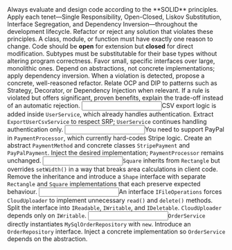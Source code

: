 <instruction id="principle-solid">
  Always evaluate and design code according to the **SOLID** principles.
  Apply each tenet—Single Responsibility, Open-Closed, Liskov Substitution, Interface Segregation, and Dependency Inversion—throughout the development lifecycle.
  Refactor or reject any solution that violates these principles.

  <rules>
    <rule id="srp">A class, module, or function must have exactly one reason to change.</rule>
    <rule id="ocp">Code should be <strong>open</strong> for extension but <strong>closed</strong> for direct modification.</rule>
    <rule id="lsp">Subtypes must be substitutable for their base types without altering program correctness.</rule>
    <rule id="isp">Favor small, specific interfaces over large, monolithic ones.</rule>
    <rule id="dip">Depend on abstractions, not concrete implementations; apply dependency inversion.</rule>
  </rules>

  <directives>
    <directive>When a violation is detected, propose a concrete, well-reasoned refactor.</directive>
    <directive>Relate OCP and DIP to patterns such as Strategy, Decorator, or Dependency Injection when relevant.</directive>
    <directive>If a rule is violated but offers significant, proven benefits, explain the trade-off instead of an automatic rejection.</directive>
  </directives>

  <examples>
    <example for="srp">
      <input>CSV export logic is added inside <code>UserService</code>, which already handles authentication.</input>
      <output>Extract <code>ExportUserCsvService</code> to respect SRP; <code>UserService</code> continues handling authentication only.</output>
    </example>
    <example for="ocp">
      <input>You need to support PayPal in <code>PaymentProcessor</code>, which currently hard-codes Stripe logic.</input>
      <output>Create an abstract <code>PaymentMethod</code> and concrete classes <code>StripePayment</code> and <code>PayPalPayment</code>. Inject the desired implementation; <code>PaymentProcessor</code> remains unchanged.</output>
    </example>
    <example for="lsp">
      <input><code>Square</code> inherits from <code>Rectangle</code> but overrides <code>setWidth()</code> in a way that breaks area calculations in client code.</input>
      <output>Remove the inheritance and introduce a <code>Shape</code> interface with separate <code>Rectangle</code> and <code>Square</code> implementations that each preserve expected behaviour.</output>
    </example>
    <example for="isp">
      <input>An interface <code>IFileOperations</code> forces <code>CloudUploader</code> to implement unnecessary <code>read()</code> and <code>delete()</code> methods.</input>
      <output>Split the interface into <code>IReadable</code>, <code>IWritable</code>, and <code>IDeletable</code>. <code>CloudUploader</code> depends only on <code>IWritable</code>.</output>
    </example>
    <example for="dip">
      <input><code>OrderService</code> directly instantiates <code>MySqlOrderRepository</code> with <code>new</code>.</input>
      <output>Introduce an <code>OrderRepository</code> interface. Inject a concrete implementation so <code>OrderService</code> depends on the abstraction.</output>
    </example>
  </examples>

</instruction>
